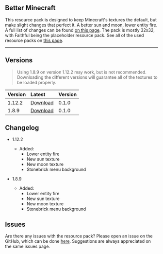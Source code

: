 ## Better Minecraft

This resource pack is designed to keep Minecraft's textures the default, but make slight changes that perfect it. A better sun and moon, lower entity fire. A full list of changes can be found [on this page](changes). The pack is mostly 32x32, with Faithful being the placeholder resource pack. See all of the used resource packs on [this page](used-packs).

* * *

## Versions
> Using 1.8.9 on version 1.12.2 may work, but is not recommended. Downloading the different versions will guarantee all of the textures to be loaded properly.

| Version | Latest   | Version |
|:--------|:---------|:--------|
| 1.12.2  | [Download](http://www.mediafire.com/file/0k6ec6e1vqqv2gg/Better_Minecraft_1.12.2_v0.1.0.zip) | 0.1.0   |
| 1.8.9   | [Download](http://www.mediafire.com/file/hqevh0gqkk3eoe9/Better%20Minecraft%201.8.9%20v0.1.0.zip) | 0.1.0   |

## Changelog

- 1.12.2
  - Added:
      - Lower entity fire
      - New sun texture
      - New moon texture
      - Stonebrick menu background
 
- 1.8.9
    - Added:
      - Lower entity fire
      - New sun texture
      - New moon texture
      - Stonebrick menu background


## Issues

Are there any issues with the resource pack? Please open an issue on the GitHub, which can be done [here](https://github.com/lieuwe-berg/bmcpack/issues). Suggestions are always appreciated on the same issues page.
